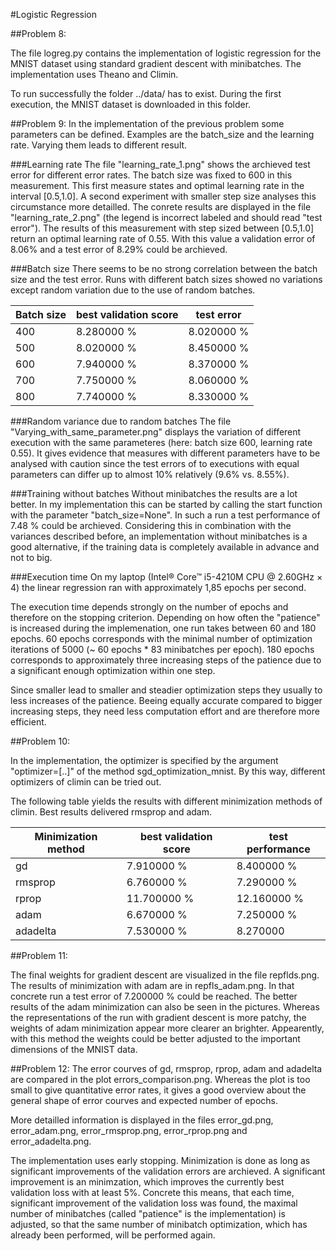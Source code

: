 #Logistic Regression

##Problem 8:

The file logreg.py contains the implementation of logistic regression for the MNIST dataset using standard gradient descent with minibatches. The implementation uses Theano and Climin.

To run successfully the folder ../data/ has to exist. During the first execution, the MNIST dataset is downloaded in this folder.


##Problem 9:
In the implementation of the previous problem some parameters can be defined. Examples are the batch_size and the learning rate. Varying them leads to different result.

###Learning rate
The file "learning_rate_1.png" shows the archieved test error for different error rates. The batch size was fixed to 600 in this measurement. This first measure states and optimal learning rate in the interval [0.5,1.0]. A second experiment with smaller step size analyses this circumstance more detailled. The conrete results are displayed in the file "learning_rate_2.png" (the legend is incorrect labeled and should read "test error"). The results of this measurement with step sized between [0.5,1.0] return an optimal learning rate of 0.55. With this value a validation error of 8.06% and a test error of 8.29% could be archieved. 

###Batch size
There seems to be no strong correlation between the batch size and the test error. Runs with different batch sizes showed no variations except random variation due to the use of random batches.

| Batch size | best validation score | test error|
|------------|-----------------------|-----------|
| 400        | 8.280000 %            | 8.020000 %|
| 500        | 8.020000 %            | 8.450000 %|
| 600        | 7.940000 %            | 8.370000 %|
| 700        | 7.750000 %            | 8.060000 %|
| 800        | 7.740000 %            | 8.330000 %|

###Random variance due to random batches
The file "Varying_with_same_parameter.png" displays the variation of different execution with the same parameteres (here: batch size 600, learning rate 0.55). It gives evidence that measures with different parameters have to be analysed with caution since the test errors of to executions with equal parameters can differ up to almost 10% relatively (9.6% vs. 8.55%).

###Training without batches
Without minibatches the results are a lot better. In my implementation this can be started by calling the start function with the parameter "batch_size=None". In such a run a test performance of 7.48 % could be archieved. Considering this in combination with the variances described before, an implementation without minibatches is a good alternative, if the training data is completely available in advance and not to big.

###Execution time
On my laptop (Intel® Core™ i5-4210M CPU @ 2.60GHz × 4) the linear regression ran with approximately 1,85 epochs per second.

The execution time depends strongly on the number of epochs and therefore on the stopping criterion. Depending on how often the "patience" is increased during the implemenation, one run takes between 60 and 180 epochs. 60 epochs corresponds with the minimal number of optimization iterations of 5000 (~ 60 epochs * 83 minibatches per epoch). 180 epochs corresponds to approximately three increasing steps of the patience due to a significant enough optimization within one step.

Since smaller lead to smaller and steadier optimization steps they usually to less increases of the patience. Beeing equally accurate compared to bigger increasing steps, they need less computation effort and are therefore more efficient.

##Problem 10:

In the implementation, the optimizer is specified by the argument "optimizer=[..]" of the method sgd_optimization_mnist. By this way, different optimizers of climin can be tried out.

The following table yields the results with different minimization methods of climin. Best results delivered rmsprop and adam.

| Minimization method | best validation score | test performance |
|---------------------|-----------------------|------------------|
| gd                  | 7.910000 %            | 8.400000 %       |
| rmsprop             | 6.760000 %            | 7.290000 %       |
| rprop               | 11.700000 %           | 12.160000 %      |
| adam                | 6.670000 %            | 7.250000 %       |
| adadelta            | 7.530000 %            | 8.270000         |


##Problem 11:

The final weights for gradient descent are visualized in the file repflds.png. The results of minimization with adam are in repfls_adam.png. In that concrete run a test error of 7.200000 % could be reached. The better results of the adam minimization can also be seen in the pictures. Whereas the representations of the run with gradient descent is more patchy, the weights of adam minimization appear more clearer an brighter. Appearently, with this method the weights could be better adjusted to the important dimensions of the MNIST data. 

##Problem 12:
The error courves of gd, rmsprop, rprop, adam and adadelta are compared in the plot errors_comparison.png. Whereas the plot is too small to give quantitative error rates, it gives a good overview about the general shape of error courves and expected number of epochs.

More detailled information is displayed in the files error_gd.png, error_adam.png, error_rmsprop.png, error_rprop.png and error_adadelta.png.

The implementation uses early stopping. Minimization is done as long as significant improvements of the validation errors are archieved. A significant improvement is an minimzation, which improves the currently best validation loss with at least 5%. Concrete this means, that each time, significant improvement of the validation loss was found, the maximal number of minibatches (called "patience" is the implementation) is adjusted, so that the same number of minibatch optimization, which has already been performed, will be performed again.


